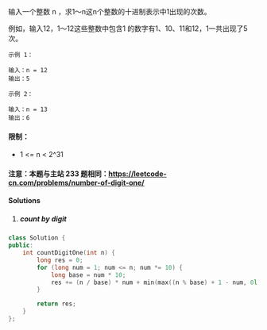 输入一个整数 n ，求1～n这n个整数的十进制表示中1出现的次数。

例如，输入12，1～12这些整数中包含1 的数字有1、10、11和12，1一共出现了5次。

 

```
示例 1：

输入：n = 12
输出：5

示例 2：

输入：n = 13
输出：6
```

 

#### 限制：

-    1 <= n < 2^31

#### 注意：本题与主站 233 题相同：https://leetcode-cn.com/problems/number-of-digit-one/


#### Solutions

1. ##### count by digit

```c++
class Solution {
public:
    int countDigitOne(int n) {
        long res = 0;
        for (long num = 1; num <= n; num *= 10) {
            long base = num * 10; 
            res += (n / base) * num + min(max((n % base) + 1 - num, 0l), num);
        }

        return res;
    }
};
```